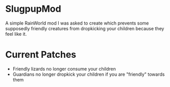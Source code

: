 # SlugpupMod
A simple RainWorld mod I was asked to create which prevents some supposedly friendly creatures from dropkicking your children because they feel like it.

# Current Patches
* Friendly lizards no longer consume your children
* Guardians no longer dropkick your children if you are "friendly" towards them
